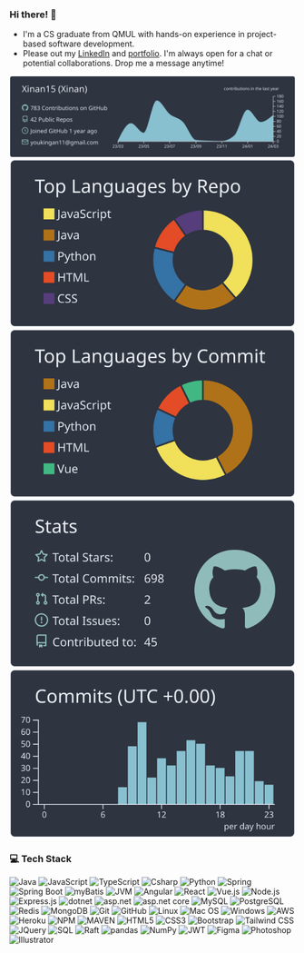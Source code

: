 ### Hi there! 👋

- I'm a CS graduate from QMUL with hands-on experience in project-based software development.
- Please out my [LinkedIn](https://www.linkedin.com/in/iany11/) and [portfolio](https://xinan15.github.io/Xinan/). I'm always open for a chat or potential collaborations. Drop me a message anytime!

[![](https://raw.githubusercontent.com/Xinan15/profile-summary-cards/master/profile-summary-card-output/nord_dark/0-profile-details.svg)](https://github.com/vn7n24fzkq/github-profile-summary-cards)
[![](https://raw.githubusercontent.com/Xinan15/profile-summary-cards/master/profile-summary-card-output/nord_dark/1-repos-per-language.svg)](https://github.com/vn7n24fzkq/github-profile-summary-cards) [![](https://raw.githubusercontent.com/Xinan15/profile-summary-cards/master/profile-summary-card-output/nord_dark/2-most-commit-language.svg)](https://github.com/vn7n24fzkq/github-profile-summary-cards)
[![](https://raw.githubusercontent.com/Xinan15/profile-summary-cards/master/profile-summary-card-output/nord_dark/3-stats.svg)](https://github.com/vn7n24fzkq/github-profile-summary-cards) [![](https://raw.githubusercontent.com/Xinan15/profile-summary-cards/master/profile-summary-card-output/nord_dark/4-productive-time.svg)](https://github.com/vn7n24fzkq/github-profile-summary-cards)

### 💻 Tech Stack
![Java](https://img.shields.io/badge/Java-ED8B00?style=for-the-badge&logo=java&logoColor=white)
![JavaScript](https://img.shields.io/badge/JavaScript-F7DF1E?style=for-the-badge&logo=javascript&logoColor=black)
![TypeScript](https://img.shields.io/badge/TypeScript-007ACC?style=for-the-badge&logo=typescript&logoColor=white)
![Csharp](https://img.shields.io/badge/C%23-239120?style=for-the-badge&logo=c-sharp&logoColor=white)
![Python](https://img.shields.io/badge/Python-14354C?style=for-the-badge&logo=python&logoColor=white)
![Spring](https://img.shields.io/badge/Spring-6DB33F?style=for-the-badge&logo=spring&logoColor=white)
![Spring Boot](https://img.shields.io/badge/Spring_Boot-6DB33F?style=for-the-badge&logo=spring-boot&logoColor=white)
![myBatis](https://img.shields.io/badge/MyBatis-000000?style=for-the-badge&logo=mybatis&logoColor=white)
![JVM](https://img.shields.io/badge/JVM-007396?style=for-the-badge&logo=java&logoColor=white)
![Angular](https://img.shields.io/badge/Angular-DD0031?style=for-the-badge&logo=angular&logoColor=white)
![React](https://img.shields.io/badge/React-20232a?style=for-the-badge&logo=react&logoColor=%2361DAFB)
![Vue.js](https://img.shields.io/badge/Vue.js-35495e?style=for-the-badge&logo=vue.js&logoColor=%234FC08D)
![Node.js](https://img.shields.io/badge/Node.js-43853D?style=for-the-badge&logo=node.js&logoColor=white)
![Express.js](https://img.shields.io/badge/Express.js-000000?style=for-the-badge&logo=express&logoColor=white)
![dotnet](https://img.shields.io/badge/.NET-512BD4?style=for-the-badge&logo=.net&logoColor=white)
![asp.net](https://img.shields.io/badge/ASP.NET-512BD4?style=for-the-badge&logo=.net&logoColor=white)
![asp.net core](https://img.shields.io/badge/ASP.NET_Core-512BD4?style=for-the-badge&logo=.net&logoColor=white)
![MySQL](https://img.shields.io/badge/MySQL-00758F?style=for-the-badge&logo=mysql&logoColor=white)
![PostgreSQL](https://img.shields.io/badge/PostgreSQL-316192?style=for-the-badge&logo=postgresql&logoColor=white)
![Redis](https://img.shields.io/badge/Redis-DC382D?style=for-the-badge&logo=redis&logoColor=white)
![MongoDB](https://img.shields.io/badge/MongoDB-4ea94b?style=for-the-badge&logo=mongodb&logoColor=white)
![Git](https://img.shields.io/badge/Git-F05032?style=for-the-badge&logo=git&logoColor=white)
![GitHub](https://img.shields.io/badge/GitHub-121011?style=for-the-badge&logo=github&logoColor=white)
![Linux](https://img.shields.io/badge/Linux-FCC624?style=for-the-badge&logo=linux&logoColor=black)
![Mac OS](https://img.shields.io/badge/Mac_OS-999999?style=for-the-badge&logo=apple&logoColor=white)
![Windows](https://img.shields.io/badge/Windows-0078D6?style=for-the-badge&logo=windows&logoColor=white)
![AWS](https://img.shields.io/badge/AWS-232F3E?style=for-the-badge&logo=amazon-aws&logoColor=white)
![Heroku](https://img.shields.io/badge/Heroku-430098?style=for-the-badge&logo=heroku&logoColor=white)
![NPM](https://img.shields.io/badge/NPM-CB3837?style=for-the-badge&logo=npm&logoColor=white)
![MAVEN](https://img.shields.io/badge/Maven-C71A36?style=for-the-badge&logo=apache-maven&logoColor=white)
![HTML5](https://img.shields.io/badge/HTML5-E34F26?style=for-the-badge&logo=html5&logoColor=white)
![CSS3](https://img.shields.io/badge/CSS3-1572B6?style=for-the-badge&logo=css3&logoColor=white)
![Bootstrap](https://img.shields.io/badge/Bootstrap-563D7C?style=for-the-badge&logo=bootstrap&logoColor=white)
![Tailwind CSS](https://img.shields.io/badge/Tailwind_CSS-06B6D4?style=for-the-badge&logo=tailwind-css&logoColor=white)
![JQuery](https://img.shields.io/badge/jQuery-0769AD?style=for-the-badge&logo=jquery&logoColor=white)
![SQL](https://img.shields.io/badge/SQL-00758F?style=for-the-badge&logo=sql&logoColor=white)
![Raft](https://img.shields.io/badge/Raft-FF7E5A?style=for-the-badge)
![pandas](https://img.shields.io/badge/pandas-%23150458.svg?&style=for-the-badge&logo=pandas&logoColor=white)
![NumPy](https://img.shields.io/badge/NumPy-%23013243.svg?&style=for-the-badge&logo=numpy&logoColor=white)
![JWT](https://img.shields.io/badge/JWT-%23000000.svg?&style=for-the-badge&logo=json-web-tokens&logoColor=white)
![Figma](https://img.shields.io/badge/Figma-%23F24E1E.svg?&style=for-the-badge&logo=figma&logoColor=white)
![Photoshop](https://img.shields.io/badge/Adobe_Photoshop-%2331A8FF.svg?&style=for-the-badge&logo=adobe-photoshop&logoColor=white)
![Illustrator](https://img.shields.io/badge/Adobe_Illustrator-%23FF9A00.svg?&style=for-the-badge&logo=adobe-illustrator&logoColor=white)